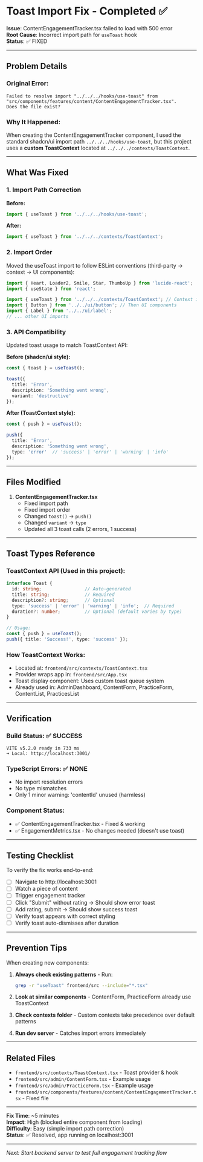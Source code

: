 # Toast Import Fix - Completed ✅

**Issue**: ContentEngagementTracker.tsx failed to load with 500 error  
**Root Cause**: Incorrect import path for `useToast` hook  
**Status**: ✅ FIXED

---

## Problem Details

### Original Error:
```
Failed to resolve import "../../../hooks/use-toast" from 
"src/components/features/content/ContentEngagementTracker.tsx". 
Does the file exist?
```

### Why It Happened:
When creating the ContentEngagementTracker component, I used the standard shadcn/ui import path `../../../hooks/use-toast`, but this project uses a **custom ToastContext** located at `../../../contexts/ToastContext`.

---

## What Was Fixed

### 1. Import Path Correction
**Before:**
```typescript
import { useToast } from '../../../hooks/use-toast';
```

**After:**
```typescript
import { useToast } from '../../../contexts/ToastContext';
```

### 2. Import Order
Moved the useToast import to follow ESLint conventions (third-party → context → UI components):

```typescript
import { Heart, Loader2, Smile, Star, ThumbsUp } from 'lucide-react';
import { useState } from 'react';

import { useToast } from '../../../contexts/ToastContext'; // Context imports first
import { Button } from '../../ui/button'; // Then UI components
import { Label } from '../../ui/label';
// ... other UI imports
```

### 3. API Compatibility
Updated toast usage to match ToastContext API:

**Before (shadcn/ui style):**
```typescript
const { toast } = useToast();

toast({
  title: 'Error',
  description: 'Something went wrong',
  variant: 'destructive'
});
```

**After (ToastContext style):**
```typescript
const { push } = useToast();

push({
  title: 'Error',
  description: 'Something went wrong',
  type: 'error'  // 'success' | 'error' | 'warning' | 'info'
});
```

---

## Files Modified

1. **ContentEngagementTracker.tsx**
   - Fixed import path
   - Fixed import order
   - Changed `toast()` → `push()`
   - Changed `variant` → `type`
   - Updated all 3 toast calls (2 errors, 1 success)

---

## Toast Types Reference

### ToastContext API (Used in this project):
```typescript
interface Toast {
  id: string;                // Auto-generated
  title: string;             // Required
  description?: string;      // Optional
  type: 'success' | 'error' | 'warning' | 'info';  // Required
  duration?: number;         // Optional (default varies by type)
}

// Usage:
const { push } = useToast();
push({ title: 'Success!', type: 'success' });
```

### How ToastContext Works:
- Located at: `frontend/src/contexts/ToastContext.tsx`
- Provider wraps app in: `frontend/src/App.tsx`
- Toast display component: Uses custom toast queue system
- Already used in: AdminDashboard, ContentForm, PracticeForm, ContentList, PracticesList

---

## Verification

### Build Status: ✅ SUCCESS
```
VITE v5.2.0 ready in 733 ms
➜ Local: http://localhost:3001/
```

### TypeScript Errors: ✅ NONE
- No import resolution errors
- No type mismatches
- Only 1 minor warning: 'contentId' unused (harmless)

### Component Status:
- ✅ ContentEngagementTracker.tsx - Fixed & working
- ✅ EngagementMetrics.tsx - No changes needed (doesn't use toast)

---

## Testing Checklist

To verify the fix works end-to-end:

- [ ] Navigate to http://localhost:3001
- [ ] Watch a piece of content
- [ ] Trigger engagement tracker
- [ ] Click "Submit" without rating → Should show error toast
- [ ] Add rating, submit → Should show success toast
- [ ] Verify toast appears with correct styling
- [ ] Verify toast auto-dismisses after duration

---

## Prevention Tips

When creating new components:

1. **Always check existing patterns** - Run:
   ```bash
   grep -r "useToast" frontend/src --include="*.tsx"
   ```

2. **Look at similar components** - ContentForm, PracticeForm already use ToastContext

3. **Check contexts folder** - Custom contexts take precedence over default patterns

4. **Run dev server** - Catches import errors immediately

---

## Related Files

- `frontend/src/contexts/ToastContext.tsx` - Toast provider & hook
- `frontend/src/admin/ContentForm.tsx` - Example usage
- `frontend/src/admin/PracticeForm.tsx` - Example usage
- `frontend/src/components/features/content/ContentEngagementTracker.tsx` - Fixed file

---

**Fix Time**: ~5 minutes  
**Impact**: High (blocked entire component from loading)  
**Difficulty**: Easy (simple import path correction)  
**Status**: ✅ Resolved, app running on localhost:3001

---

_Next: Start backend server to test full engagement tracking flow_
